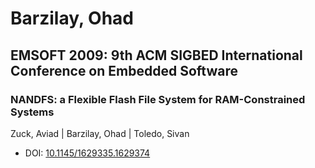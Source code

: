 # Barzilay, Ohad

## EMSOFT 2009: 9th ACM SIGBED International Conference on Embedded Software

### NANDFS: a Flexible Flash File System for RAM-Constrained Systems
Zuck, Aviad | Barzilay, Ohad | Toledo, Sivan
* DOI: [10.1145/1629335.1629374](https://doi.org/10.1145/1629335.1629374)

